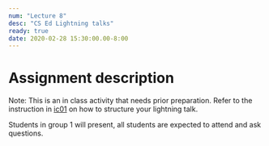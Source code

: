 ```yaml
---
num: "Lecture 8"
desc: "CS Ed Lightning talks"
ready: true
date: 2020-02-28 15:30:00.00-8:00
---
```



# Assignment description

Note: This is an in class activity that needs prior preparation. Refer to the instruction in [ic01](https://ucsb-teaching-cs.github.io/w19/hwk/ic01/) on how to structure your lightning talk.

Students in group 1 will present, all students are expected to attend and ask questions.







